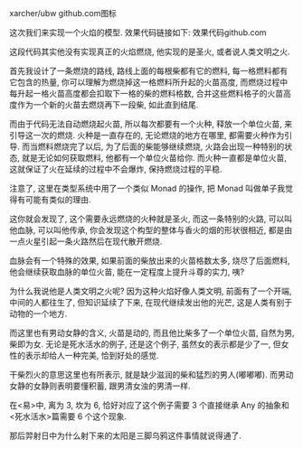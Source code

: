 xarcher/ubw​
github.com图标

这次我们来实现一个火焰的模型. 效果代码链接如下:
效果代码​
github.com

这段代码其实他没有实现真正的火焰燃烧, 他实现的是圣火, 或者说人类文明之火.

首先我设计了一条燃烧的路线, 路线上面的每根柴都有它的燃料, 每一格燃料都有它包含的热量, 你可以理解为燃烧掉这一格燃料所升起的火苗高度, 而燃烧过程中每升起一格火苗高度都会扣取下一格的柴的燃料格数, 合并这些燃料格子的火苗高度作为一个新的火苗去燃烧再下一段柴, 如此直到结尾.

而由于代码无法自动燃烧起火苗, 所以每次都要有一个火种, 释放一个单位火苗, 来引导这一次的燃烧. 火种是一直存在的, 无论燃烧的地方在哪里, 都需要火种作为引导. 而当燃料燃烧完了以后, 为了后面的柴能够继续燃烧, 火路会出现一种特别的状态, 就是无论如何获取燃料, 他都有一个单位火苗给你. 而火种一直都是单位火苗, 这就保证了火在延续的过程中不会爆炸, 保持燃烧过程的平稳.

注意了, 这里在类型系统中用了一个类似 Monad 的操作, 把 Monad 叫做单子我觉得有可能有类似的理由.

这你就会发现了, 这个需要永远燃烧的火种就是圣火, 而这一条特别的火路, 可以叫他血脉, 可以叫他传承, 你会发现这个构型的整体与香火的烟的形状很相近, 都是由一点火星引起一条火路然后在现代散开燃烧.

血脉会有一个特殊的效果, 如果前面的柴放出来的火苗格数太多, 烧尽了后面燃料, 他会继续获取血脉的单位火苗, 能在一定程度上提升斗尊的实力, 咦?

为什么我说他是人类文明之火呢? 因为这种火焰好像人类文明, 前面有了一个开端, 中间的人都往生了, 但知识延续了下来, 在现代继续发出他的光芒, 这是人类有别于动物的一个地方.

而这里也有男动女静的含义, 火苗是动的, 而且他比柴多了一个单位火苗, 自然为男, 柴即为女. 无论是死水活水的例子, 还是这个例子, 虽然女的表示都是少了一, 但女性的表示却给人一种完美, 恰到好处的感觉.

干柴烈火的意思这里也有所表示, 就是缺少滋润的柴和猛烈的男人(嘟嘟嘟). 而男动女静的女静则表明要懂积蓄, 跟男清女浊的男清一样.

在<易>中, 离为 3, 坎为 6, 恰好对应了这个例子需要 3 个直接继承 Any 的抽象和<死水活水>篇需要 6 个这个现象.

那后羿射日中为什么射下来的太阳是三脚乌鸦这件事情就说得通了.